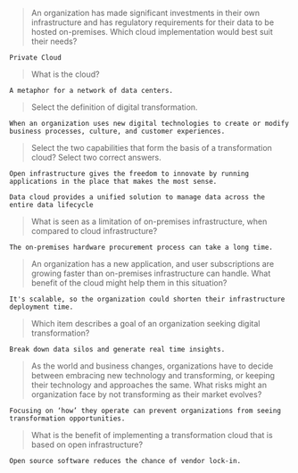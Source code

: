 > An organization has made significant investments in their own infrastructure and has regulatory requirements for their data to be hosted on-premises. Which cloud implementation would best suit their needs?

```
Private Cloud
```

>What is the cloud?
```
A metaphor for a network of data centers.
```

>Select the definition of digital transformation.
```
When an organization uses new digital technologies to create or modify business processes, culture, and customer experiences.
```

>Select the two capabilities that form the basis of a transformation cloud? Select two correct answers.
```
Open infrastructure gives the freedom to innovate by running applications in the place that makes the most sense.
```
```
Data cloud provides a unified solution to manage data across the entire data lifecycle
```

>What is seen as a limitation of on-premises infrastructure, when compared to cloud infrastructure?
```
The on-premises hardware procurement process can take a long time.
```

>An organization has a new application, and user subscriptions are growing faster than on-premises infrastructure can handle. What benefit of the cloud might help them in this situation?
```
It's scalable, so the organization could shorten their infrastructure deployment time.
```

>Which item describes a goal of an organization seeking digital transformation?
```
Break down data silos and generate real time insights.
```

>As the world and business changes, organizations have to decide between embracing new technology and transforming, or keeping their technology and approaches the same. What risks might an organization face by not transforming as their market evolves?
```
Focusing on ‘how’ they operate can prevent organizations from seeing transformation opportunities.
```

>What is the benefit of implementing a transformation cloud that is based on open infrastructure?
```
Open source software reduces the chance of vendor lock-in.
```
